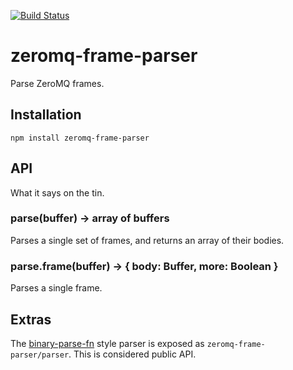 [![Build Status](https://travis-ci.org/nathan7/zeromq-frame-parser.svg?branch=master)](https://travis-ci.org/nathan7/zeromq-frame-parser?branch=master)

# zeromq-frame-parser

  Parse ZeroMQ frames.

## Installation

    npm install zeromq-frame-parser

## API

  What it says on the tin.

### parse(buffer) -> array of buffers

  Parses a single set of frames, and returns an array of their bodies.

### parse.frame(buffer) -> { body: Buffer, more: Boolean }

  Parses a single frame.

## Extras

  The [binary-parse-fn](https://github.com/nathan7/binary-parse-fn) style parser is exposed as `zeromq-frame-parser/parser`.
  This is considered public API.

